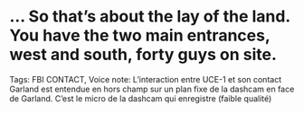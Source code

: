 # … So that’s about the lay of the land. You have the two main entrances, west and south, forty guys on site.

Tags: FBI CONTACT, Voice
note: L’interaction entre UCE-1 et son contact Garland est entendue en hors champ sur un plan fixe de la dashcam en face de Garland. C’est le micro de la dashcam qui enregistre (faible qualité)